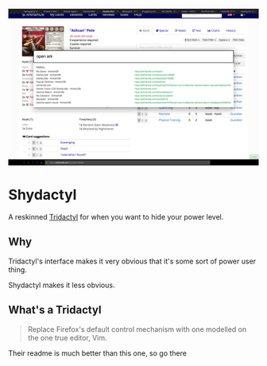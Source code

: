 ![screencap](screen.png)

# Shydactyl

A reskinned [Tridactyl](https://github.com/cmcaine/tridactyl) for when you want
to hide your power level.

## Why

Tridactyl's interface makes it very obvious that it's some sort of power user
thing.

Shydactyl makes it less obvious.

## What's a Tridactyl

> Replace Firefox's default control mechanism with one modelled on the one true editor, Vim.

Their readme is much better than this one, so go there
